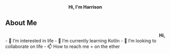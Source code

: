 <div align="center"><b>Hi, I'm Harrison</b></div>
  
About Me
---



<div align="right"><b>Hi, </b></div>
- 👀 I’m interested in life
- 🌱 I’m currently learning Kotlin
- 💞️ I’m looking to collaborate on life
- 📫 How to reach me = on the ether

<!---
hao441/hao441 is a ✨ special ✨ repository because its `README.md` (this file) appears on your GitHub profile.
You can click the Preview link to take a look at your changes.
--->
